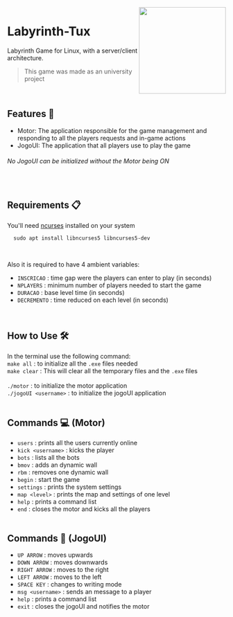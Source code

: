 <img align="right" src="icon.ico" width="200">

# Labyrinth-Tux
Labyrinth Game for Linux, with a server/client architecture.
> This game was made as an university project

<br>

## Features 📑
* Motor: The application responsible for the game management and responding to all the players requests and in-game actions
* JogoUI: The application that all players use to play the game
###### No JogoUI can be initialized without the Motor being ON

<br>

## Requirements 📋
You'll need <a href="https://tldp.org/HOWTO/NCURSES-Programming-HOWTO/" >ncurses</a> installed on your system
```
  sudo apt install libncurses5 libncurses5-dev
```
<br>


Also it is required to have 4 ambient variables:
* `INSCRICAO` : time gap were the players can enter to play (in seconds)
* `NPLAYERS` : minimum number of players needed to start the game
* `DURACAO` : base level time (in seconds)
* `DECREMENTO` : time reduced on each level (in seconds)

<br>

## How to Use 🛠
In the terminal use the following command: 
<br>
`make all` : to initialize all the `.exe` files needed
<br>
`make clear` : This will clear all the temporary files and the `.exe` files
<br><br>
`./motor` : to initialize the motor application
<br>
`./jogoUI <username>` : to initialize the jogoUI application
<br>
<br>

## Commands 💻 (Motor)
* `users` : prints all the users currently online
* `kick <username>` : kicks the player
* `bots` : lists all the bots
* `bmov` : adds an dynamic wall
* `rbm` : removes one dynamic wall
* `begin` : start the game
* `settings` : prints the system settings
* `map <level>` : prints the map and settings of one level 
* `help` : prints a command list
* `end` :  closes the motor and kicks all the players
<br><br>

## Commands 👥 (JogoUI)
* `UP ARROW` : moves upwards
* `DOWN ARROW` : moves downwards
* `RIGHT ARROW` : moves to the right
* `LEFT ARROW` : moves to the left
* `SPACE KEY` : changes to writing mode
* `msg <username>` : sends an message to a player
* `help` : prints a command list
* `exit` :  closes the jogoUI and notifies the motor
<br><br>
